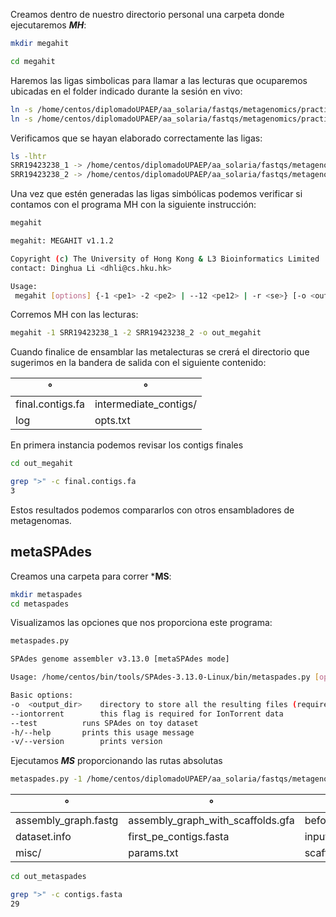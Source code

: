 Creamos dentro de nuestro directorio personal una carpeta donde ejecutaremos ***MH***:
 ```bash
mkdir megahit
```
 ```bash
cd megahit
```
Haremos las ligas simbolicas para llamar a las lecturas que ocuparemos ubicadas en el folder indicado durante la sesión en vivo: 
 ```bash
ln -s /home/centos/diplomadoUPAEP/aa_solaria/fastqs/metagenomics/practica_mh_ms/SRR19423238_1.fastq SRR19423238_1
ln -s /home/centos/diplomadoUPAEP/aa_solaria/fastqs/metagenomics/practica_mh_ms/SRR19423238_2.fastq SRR19423238_2
```
Verificamos que se hayan elaborado correctamente las ligas:
 ```bash
ls -lhtr
SRR19423238_1 -> /home/centos/diplomadoUPAEP/aa_solaria/fastqs/metagenomics/practica_mh_ms/SRR19423238_1.fastq
SRR19423238_2 -> /home/centos/diplomadoUPAEP/aa_solaria/fastqs/metagenomics/practica_mh_ms/SRR19423238_2.fastq
```
Una vez que estén generadas las ligas simbólicas podemos verificar si contamos con el programa MH con la siguiente instrucción:

 ```bash
megahit

megahit: MEGAHIT v1.1.2

Copyright (c) The University of Hong Kong & L3 Bioinformatics Limited
contact: Dinghua Li <dhli@cs.hku.hk>

Usage:
  megahit [options] {-1 <pe1> -2 <pe2> | --12 <pe12> | -r <se>} [-o <out_dir>]...

```
Corremos MH con las lecturas:

 ```bash
megahit -1 SRR19423238_1 -2 SRR19423238_2 -o out_megahit
```
Cuando finalice de ensamblar las metalecturas se crerá el directorio que sugerimos en la bandera de salida con el siguiente contenido:

| °  | °  |
|---|---|
|  final.contigs.fa  |  intermediate_contigs/  |
|  log  |  opts.txt  |

En primera instancia podemos revisar los contigs finales 

 ```bash
cd out_megahit
```
 ```bash
grep ">" -c final.contigs.fa
3
```
Estos resultados podemos compararlos con otros ensambladores de metagenomas.

## metaSPAdes 

Creamos una carpeta para correr ***MS**:
 ```bash
mkdir metaspades
cd metaspades
```
Visualizamos las opciones que nos proporciona este programa:
 ```bash
metaspades.py
```
 ```bash
SPAdes genome assembler v3.13.0 [metaSPAdes mode]

Usage: /home/centos/bin/tools/SPAdes-3.13.0-Linux/bin/metaspades.py [options] -o <output_dir>

Basic options:
-o	<output_dir>	directory to store all the resulting files (required)
--iontorrent		this flag is required for IonTorrent data
--test			runs SPAdes on toy dataset
-h/--help		prints this usage message
-v/--version		prints version
```
Ejecutamos ***MS*** proporcionando las rutas absolutas
 ```bash
metaspades.py -1 /home/centos/diplomadoUPAEP/aa_solaria/fastqs/metagenomics/practica_mh_ms/SRR19423238_1.fastq -2 /home/centos/diplomadoUPAEP/aa_solaria/fastqs/metagenomics/practica_mh_ms/SRR19423238_2.fastq -o out_metaspades
```
| °  | °  | °  | °  | °  | °  |
|---|---|---|---|---|---|
| assembly_graph.fastg  | assembly_graph_with_scaffolds.gfa  | before_rr.fasta  | contigs.fasta  | contigs.paths  | corrected/  |
| dataset.info  | first_pe_contigs.fasta  | input_dataset.yaml  | K21/  | K33/  | K55/  |
| misc/  | params.txt  | scaffolds.fasta  | scaffolds.paths  | spades.log  | tmp/  |

 ```bash
cd out_metaspades
```
 ```bash
grep ">" -c contigs.fasta
29
```
